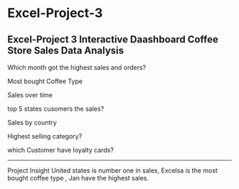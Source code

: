 # Excel-Project-3
Excel-Project 3 Interactive Daashboard
Coffee Store Sales Data Analysis 
---------------------------------------------

Which month got the highest sales and orders?

Most bought Coffee Type 

Sales over time 

top 5 states cusomers the sales?

Sales by country 

Highest selling category?

which Customer have loyalty cards?

-------------------------------
Project Insight
United states is number one in sales, Excelsa is the most bought coffee type , Jan have the highest sales.

